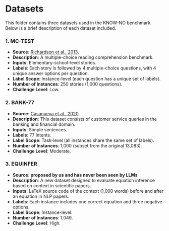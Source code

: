 # Datasets

This folder contains three datasets used in the KNOW-NO benchmark. Below is a brief description of each dataset included.

### 1. MC-TEST
- **Source**: [Richardson et al., 2013](https://aclanthology.org/D13-1020/).
- **Description**: A multiple-choice reading comprehension benchmark.
- **Inputs**: Elementary-school-level stories.
- **Labels**: Each story is followed by 4 multiple-choice questions, with 4 unique answer options per question.
- **Label Scope**: Instance-level (each question has a unique set of labels).
- **Number of Instances**: 250 stories (1,000 questions).
- **Challenge Level**: Low.

### 2. BANK-77
- **Source**: [Casanueva et al., 2020](https://arxiv.org/abs/2003.04807).
- **Description**: This dataset consists of customer service queries in the banking and financial domain.
- **Inputs**: Simple sentences.
- **Labels**: 77 intents.
- **Label Scope**: Task-level (all instances share the same set of labels).
- **Number of Instances**: 1,000 (subset from the original 13,083).
- **Challenge Level**: Moderate.

### 3. EQUINFER
- **Source: proposed by us and has never been seen by LLMs**
- **Description**: A new dataset designed to evaluate equation inference based on context in scientific papers.
- **Inputs**: LaTeX source code of the context (1,000 words) before and after an equation in NLP papers.
- **Labels**: Each instance includes one correct equation and three negative options.
- **Label Scope**: Instance-level.
- **Number of Instances**: 1,049.
- **Challenge Level**: High.

